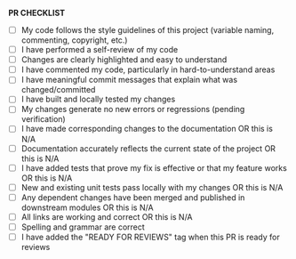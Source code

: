 **PR CHECKLIST**

- [ ] My code follows the style guidelines of this project (variable naming, commenting, copyright, etc.)
- [ ] I have performed a self-review of my code
- [ ] Changes are clearly highlighted and easy to understand
- [ ] I have commented my code, particularly in hard-to-understand areas
- [ ] I have meaningful commit messages that explain what was changed/committed
- [ ] I have built and locally tested my changes
- [ ] My changes generate no new errors or regressions (pending verification)
- [ ] I have made corresponding changes to the documentation OR this is N/A
- [ ] Documentation accurately reflects the current state of the project OR this is N/A
- [ ] I have added tests that prove my fix is effective or that my feature works OR this is N/A
- [ ] New and existing unit tests pass locally with my changes OR this is N/A
- [ ] Any dependent changes have been merged and published in downstream modules OR this is N/A
- [ ] All links are working and correct OR this is N/A
- [ ] Spelling and grammar are correct
- [ ] I have added the "READY FOR REVIEWS" tag when this PR is ready for reviews
